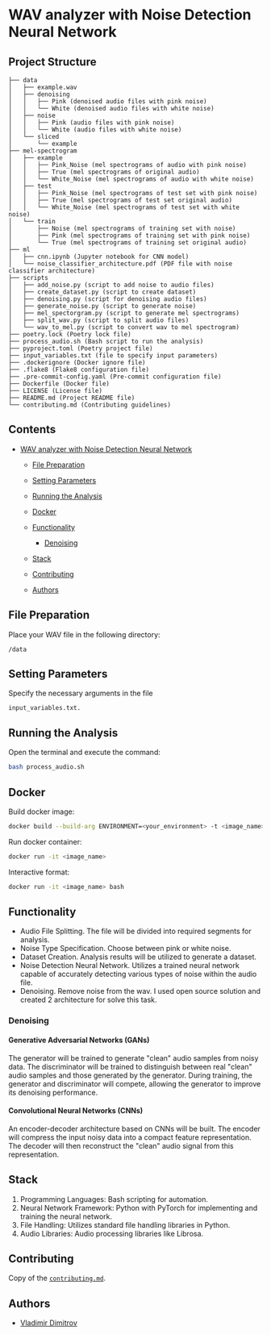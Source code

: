# WAV analyzer with Noise Detection Neural Network

## Project Structure
```none
├── data
│   ├── example.wav
│   ├── denoising
│   │   ├── Pink (denoised audio files with pink noise)
│   │   └── White (denoised audio files with white noise)
│   ├── noise
│   │   ├── Pink (audio files with pink noise)
│   │   └── White (audio files with white noise)
│   └── sliced
│       └── example
├── mel-spectrogram
│   ├── example
│   │   ├── Pink_Noise (mel spectrograms of audio with pink noise)
│   │   ├── True (mel spectrograms of original audio)
│   │   └── White_Noise (mel spectrograms of audio with white noise)
│   ├── test
│   │   ├── Pink_Noise (mel spectrograms of test set with pink noise)
│   │   ├── True (mel spectrograms of test set original audio)
│   │   └── White_Noise (mel spectrograms of test set with white noise)
│   └── train
│       ├── Noise (mel spectrograms of training set with noise)
│       ├── Pink (mel spectrograms of training set with pink noise)
│       └── True (mel spectrograms of training set original audio)
├── ml
│   ├── cnn.ipynb (Jupyter notebook for CNN model)
│   └── noise_classifier_architecture.pdf (PDF file with noise classifier architecture)
├── scripts
│   ├── add_noise.py (script to add noise to audio files)
│   ├── create_dataset.py (script to create dataset)
│   ├── denoising.py (script for denoising audio files)
│   ├── generate_noise.py (script to generate noise)
│   ├── mel_spectorgram.py (script to generate mel spectrograms)
│   ├── split_wav.py (script to split audio files)
│   └── wav_to_mel.py (script to convert wav to mel spectrogram)
├── poetry.lock (Poetry lock file)
├── process_audio.sh (Bash script to run the analysis)
├── pyproject.toml (Poetry project file)
├── input_variables.txt (file to specify input parameters)
├── .dockerignore (Docker ignore file)
├── .flake8 (Flake8 configuration file)
├── .pre-commit-config.yaml (Pre-commit configuration file)
├── Dockerfile (Docker file)
├── LICENSE (License file)
├── README.md (Project README file)
└── contributing.md (Contributing guidelines)
```
## Contents
- [ WAV analyzer with Noise Detection Neural Network](#)

  - [File Preparation](#file-preparation)

  - [Setting Parameters](#setting-parameters)

  - [Running the Analysis](#running-the-analysis)

  - [Docker](#docker)

  - [Functionality](#functionality)

    - [Denoising](#denoising)

  - [Stack](#stack)

  - [Contributing](#contributing)
  
  - [Authors](#authors)


## File Preparation

Place your WAV file in the following directory:
```
/data
```

## Setting Parameters

Specify the necessary arguments in the file 
```
input_variables.txt.
```
## Running the Analysis

Open the terminal and execute the command:
```bash
bash process_audio.sh
```

## Docker 
Build docker image:
```bash
docker build --build-arg ENVIRONMENT=<your_environment> -t <image_name>:latest .
```

Run docker container:
```bash
docker run -it <image_name>
```

Interactive format:
```bash
docker run -it <image_name> bash    
```

## Functionality

- Audio File Splitting. The file will be divided into required segments for analysis.
- Noise Type Specification. Choose between pink or white noise.
- Dataset Creation. Analysis results will be utilized to generate a dataset.
- Noise Detection Neural Network. Utilizes a trained neural network capable of accurately detecting various types of noise within the audio file.
- Denoising. Remove noise from the wav. I used open source solution and created 2 architecture for solve this task. 

### Denoising
#### Generative Adversarial Networks (GANs)
The generator will be trained to generate "clean" audio samples from noisy data.
The discriminator will be trained to distinguish between real "clean" audio samples and those generated by the generator.
During training, the generator and discriminator will compete, allowing the generator to improve its denoising performance.
#### Convolutional Neural Networks (CNNs)
An encoder-decoder architecture based on CNNs will be built.
The encoder will compress the input noisy data into a compact feature representation.
The decoder will then reconstruct the "clean" audio signal from this representation.

## Stack
1. Programming Languages: Bash scripting for automation.
2. Neural Network Framework: Python with PyTorch for implementing and training the neural network.
3. File Handling: Utilizes standard file handling libraries in Python.
4. Audio Libraries: Audio processing libraries like Librosa.

## Contributing
Copy of the [`contributing.md`](https://github.com/Vladimir-Dimitrov-Ngu/analyzer-wav/blob/master/contributing.md).

## Authors
- [Vladimir Dimitrov](https://github.com/Vladimir-Dimitrov-Ngu)